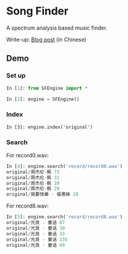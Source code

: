 # Song Finder

A spectrum analysis based music finder.

Write-up: [Blog post](http://zhengqm.github.io/code/2015/07/23/write-you-a-song-finder/) (in Chinese)

## Demo

### Set up

``` python
In [1]: from SFEngine import *

In [2]: engine = SFEngine()
```

### Index

```
In [3]: engine.index('original')
```

### Search

For record0.wav:

``` python
In [4]: engine.search('record/record0.wav')
original/周杰伦-枫 73
original/周杰伦-枫 31
original/周杰伦-枫 10
original/周杰伦-枫 28
original/我要快樂 - 張惠妹 28
```

For record8.wav:

```python
In [5]: engine.search('record/record8.wav')
original/光良 - 童话 67
original/光良 - 童话 39
original/光良 - 童话 33
original/光良 - 童话 135
original/光良 - 童话 69
```


